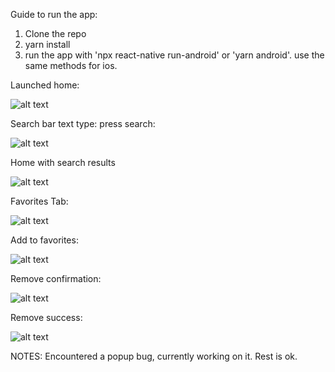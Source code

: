 Guide to run the app:
1. Clone the repo
2. yarn install
3. run the app with 'npx react-native run-android' or 'yarn android'. use the same methods for ios.

Launched home:

![alt text](https://github.com/shemilhashan/bcProj/blob/main/screenshots/home_empty.png?raw=true)


Search bar text type: press search:

![alt text](https://github.com/shemilhashan/bcProj/blob/main/screenshots/home_text_typed.png?raw=true)


Home with search results

![alt text](https://github.com/shemilhashan/bcProj/blob/main/screenshots/home_search_results.png?raw=true)


Favorites Tab:

![alt text](https://github.com/shemilhashan/bcProj/blob/main/screenshots/favorites_list.png?raw=true)


Add to favorites:

![alt text](https://github.com/shemilhashan/bcProj/blob/main/screenshots/add_success.png?raw=true)


Remove confirmation:

![alt text](https://github.com/shemilhashan/bcProj/blob/main/screenshots/remove_confirmation.png?raw=true)


Remove success:

![alt text](https://github.com/shemilhashan/bcProj/blob/main/screenshots/remove_success.png?raw=true)



NOTES:
Encountered a popup bug, currently working on it. Rest is ok.
